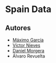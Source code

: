 # Spain Data

## Autores
- [Máximo García](https://github.com/onmax)
- [Víctor Nieves](https://github.com/VictorNS69)
- [Daniel Morgera](https://github.com/dmorgera)
- Álvaro Revuelta
